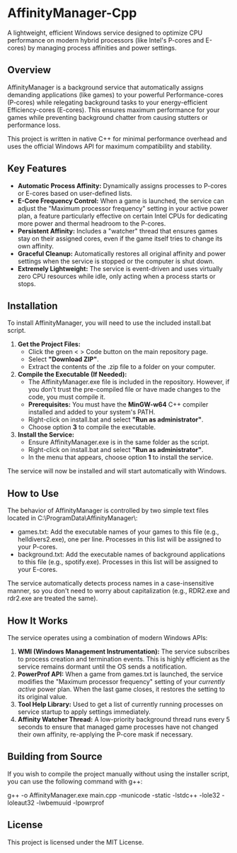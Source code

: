 # **AffinityManager-Cpp**

A lightweight, efficient Windows service designed to optimize CPU performance on modern hybrid processors (like Intel's P-cores and E-cores) by managing process affinities and power settings.

## **Overview**

AffinityManager is a background service that automatically assigns demanding applications (like games) to your powerful Performance-cores (P-cores) while relegating background tasks to your energy-efficient Efficiency-cores (E-cores). This ensures maximum performance for your games while preventing background chatter from causing stutters or performance loss.

This project is written in native C++ for minimal performance overhead and uses the official Windows API for maximum compatibility and stability.

## **Key Features**

* **Automatic Process Affinity:** Dynamically assigns processes to P-cores or E-cores based on user-defined lists.  
* **E-Core Frequency Control:** When a game is launched, the service can adjust the "Maximum processor frequency" setting in your active power plan, a feature particularly effective on certain Intel CPUs for dedicating more power and thermal headroom to the P-cores.  
* **Persistent Affinity:** Includes a "watcher" thread that ensures games stay on their assigned cores, even if the game itself tries to change its own affinity.  
* **Graceful Cleanup:** Automatically restores all original affinity and power settings when the service is stopped or the computer is shut down.  
* **Extremely Lightweight:** The service is event-driven and uses virtually zero CPU resources while idle, only acting when a process starts or stops.

## **Installation**

To install AffinityManager, you will need to use the included install.bat script.

1. **Get the Project Files:**  
   * Click the green \< \> Code button on the main repository page.  
   * Select **"Download ZIP"**.  
   * Extract the contents of the .zip file to a folder on your computer.  
2. **Compile the Executable (If Needed):**  
   * The AffinityManager.exe file is included in the repository. However, if you don't trust the pre-compiled file or have made changes to the code, you must compile it.  
   * **Prerequisites:** You must have the **MinGW-w64** C++ compiler installed and added to your system's PATH.  
   * Right-click on install.bat and select **"Run as administrator"**.  
   * Choose option **3** to compile the executable.  
3. **Install the Service:**  
   * Ensure AffinityManager.exe is in the same folder as the script.  
   * Right-click on install.bat and select **"Run as administrator"**.  
   * In the menu that appears, choose option **1** to install the service.

The service will now be installed and will start automatically with Windows.

## **How to Use**

The behavior of AffinityManager is controlled by two simple text files located in C:\\ProgramData\\AffinityManager\\:

* games.txt: Add the executable names of your games to this file (e.g., helldivers2.exe), one per line. Processes in this list will be assigned to your P-cores.  
* background.txt: Add the executable names of background applications to this file (e.g., spotify.exe). Processes in this list will be assigned to your E-cores.

The service automatically detects process names in a case-insensitive manner, so you don't need to worry about capitalization (e.g., RDR2.exe and rdr2.exe are treated the same).

## **How It Works**

The service operates using a combination of modern Windows APIs:

1. **WMI (Windows Management Instrumentation):** The service subscribes to process creation and termination events. This is highly efficient as the service remains dormant until the OS sends a notification.  
2. **PowerProf API:** When a game from games.txt is launched, the service modifies the "Maximum processor frequency" setting of your *currently active* power plan. When the last game closes, it restores the setting to its original value.  
3. **Tool Help Library:** Used to get a list of currently running processes on service startup to apply settings immediately.  
4. **Affinity Watcher Thread:** A low-priority background thread runs every 5 seconds to ensure that managed game processes have not changed their own affinity, re-applying the P-core mask if necessary.

## **Building from Source**

If you wish to compile the project manually without using the installer script, you can use the following command with g++:

g++ \-o AffinityManager.exe main.cpp \-municode \-static \-lstdc++ \-lole32 \-loleaut32 \-lwbemuuid \-lpowrprof

## **License**

This project is licensed under the MIT License.